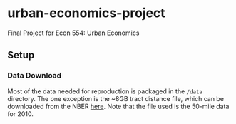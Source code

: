 # urban-economics-project
Final Project for Econ 554: Urban Economics

## Setup

### Data Download
Most of the data needed for reproduction is packaged in the `/data` directory. The one exception is the ~8GB tract distance file, which can be downloaded from the NBER [here](https://www.nber.org/research/data/tract-distance-database). Note that the file used is the 50-mile data for 2010.
